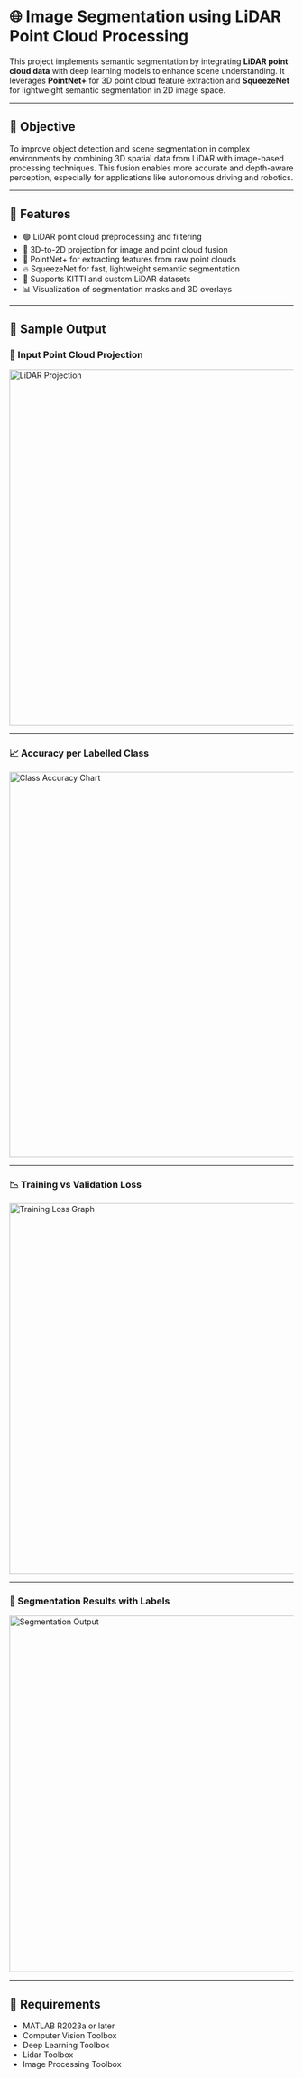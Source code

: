 # 🌐 Image Segmentation using LiDAR Point Cloud Processing

This project implements semantic segmentation by integrating **LiDAR point cloud data** with deep learning models to enhance scene understanding. It leverages **PointNet+** for 3D point cloud feature extraction and **SqueezeNet** for lightweight semantic segmentation in 2D image space.

---

## 🚀 Objective

To improve object detection and scene segmentation in complex environments by combining 3D spatial data from LiDAR with image-based processing techniques. This fusion enables more accurate and depth-aware perception, especially for applications like autonomous driving and robotics.

---

## 🔧 Features

- 🟢 LiDAR point cloud preprocessing and filtering  
- 🔄 3D-to-2D projection for image and point cloud fusion  
- 🧠 PointNet+ for extracting features from raw point clouds  
- 🔥 SqueezeNet for fast, lightweight semantic segmentation  
- 💾 Supports KITTI and custom LiDAR datasets  
- 📊 Visualization of segmentation masks and 3D overlays  

---

## 📸 Sample Output

### 📍 Input Point Cloud Projection
<img width="1270" height="632" alt="LiDAR Projection" src="https://github.com/user-attachments/assets/d13980f1-791e-4c61-8abe-571c08aedb77" />

---

### 📈 Accuracy per Labelled Class
<img width="1230" height="684" alt="Class Accuracy Chart" src="https://github.com/user-attachments/assets/98de4844-231a-414f-9620-ead4c7e90d7f" />

---

### 📉 Training vs Validation Loss
<img width="1452" height="658" alt="Training Loss Graph" src="https://github.com/user-attachments/assets/ce6d7763-ad2b-4974-89eb-6d376444d92e" />

---

### 🧪 Segmentation Results with Labels
<img width="1185" height="632" alt="Segmentation Output" src="https://github.com/user-attachments/assets/57b0c1cc-22f9-4631-9ab0-801ed293b280" />

---

## 🧰 Requirements

- MATLAB R2023a or later  
- Computer Vision Toolbox  
- Deep Learning Toolbox  
- Lidar Toolbox  
- Image Processing Toolbox
